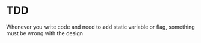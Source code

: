 # TDD

Whenever you write code and need to add static variable or flag, something must be wrong with the design

